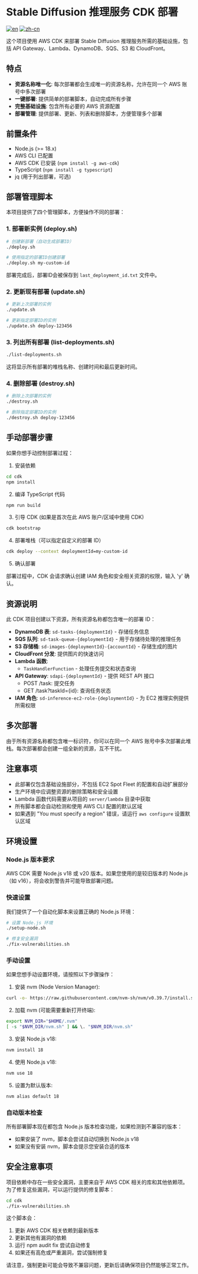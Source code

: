 # Stable Diffusion 推理服务 CDK 部署

[![en](https://img.shields.io/badge/lang-English-blue.svg)](README.md)
[![zh-cn](https://img.shields.io/badge/语言-中文-red.svg)](README.zh-CN.md)

这个项目使用 AWS CDK 来部署 Stable Diffusion 推理服务所需的基础设施，包括 API Gateway、Lambda、DynamoDB、SQS、S3 和 CloudFront。

## 特点

- **资源名称唯一化**: 每次部署都会生成唯一的资源名称，允许在同一个 AWS 账号中多次部署
- **一键部署**: 提供简单的部署脚本，自动完成所有步骤
- **完整基础设施**: 包含所有必要的 AWS 资源配置
- **部署管理**: 提供部署、更新、列表和删除脚本，方便管理多个部署

## 前置条件

- Node.js (>= 18.x)
- AWS CLI 已配置
- AWS CDK 已安装 (`npm install -g aws-cdk`)
- TypeScript (`npm install -g typescript`)
- jq (用于列出部署，可选)

## 部署管理脚本

本项目提供了四个管理脚本，方便操作不同的部署：

### 1. 部署新实例 (deploy.sh)

```bash
# 创建新部署（自动生成部署ID）
./deploy.sh

# 使用指定的部署ID创建部署
./deploy.sh my-custom-id
```

部署完成后，部署ID会被保存到 `last_deployment_id.txt` 文件中。

### 2. 更新现有部署 (update.sh)

```bash
# 更新上次部署的实例
./update.sh

# 更新指定部署ID的实例
./update.sh deploy-123456
```

### 3. 列出所有部署 (list-deployments.sh)

```bash
./list-deployments.sh
```

这将显示所有部署的堆栈名称、创建时间和最后更新时间。

### 4. 删除部署 (destroy.sh)

```bash
# 删除上次部署的实例
./destroy.sh

# 删除指定部署ID的实例
./destroy.sh deploy-123456
```

## 手动部署步骤

如果你想手动控制部署过程：

1. 安装依赖

```bash
cd cdk
npm install
```

2. 编译 TypeScript 代码

```bash
npm run build
```

3. 引导 CDK (如果是首次在此 AWS 账户/区域中使用 CDK)

```bash
cdk bootstrap
```

4. 部署堆栈（可以指定自定义的部署 ID）

```bash
cdk deploy --context deploymentId=my-custom-id
```

5. 确认部署

部署过程中，CDK 会请求确认创建 IAM 角色和安全相关资源的权限，输入 'y' 确认。

## 资源说明

此 CDK 项目创建以下资源，所有资源名称都包含唯一的部署 ID：

- **DynamoDB 表**: `sd-tasks-{deploymentId}` - 存储任务信息
- **SQS 队列**: `sd-task-queue-{deploymentId}` - 用于存储待处理的推理任务
- **S3 存储桶**: `sd-images-{deploymentId}-{accountId}` - 存储生成的图片
- **CloudFront 分发**: 提供图片的快速访问
- **Lambda 函数**:
  - `TaskHandlerFunction` - 处理任务提交和状态查询
- **API Gateway**: `sdapi-{deploymentId}` - 提供 REST API 接口
  - POST /task: 提交任务
  - GET /task?taskId={id}: 查询任务状态
- **IAM 角色**: `sd-inference-ec2-role-{deploymentId}` - 为 EC2 推理实例提供所需权限

## 多次部署

由于所有资源名称都包含唯一标识符，你可以在同一个 AWS 账号中多次部署此堆栈。每次部署都会创建一组全新的资源，互不干扰。

## 注意事项

- 此部署仅包含基础设施部分，不包括 EC2 Spot Fleet 的配置和自动扩展部分
- 生产环境中应调整资源的删除策略和安全设置
- Lambda 函数代码需要从项目的 `server/lambda` 目录中获取
- 所有脚本都会自动检测和使用 AWS CLI 配置的默认区域
- 如果遇到 "You must specify a region" 错误，请运行 `aws configure` 设置默认区域

## 环境设置

### Node.js 版本要求

AWS CDK 需要 Node.js v18 或 v20 版本。如果您使用的是较旧版本的 Node.js（如 v16），将会收到警告并可能导致部署问题。

### 快速设置

我们提供了一个自动化脚本来设置正确的 Node.js 环境：

```bash
# 设置 Node.js 环境
./setup-node.sh

# 修复安全漏洞
./fix-vulnerabilities.sh
```

### 手动设置

如果您想手动设置环境，请按照以下步骤操作：

1. 安装 nvm (Node Version Manager):
```bash
curl -o- https://raw.githubusercontent.com/nvm-sh/nvm/v0.39.7/install.sh | bash
```

2. 加载 nvm (可能需要重新打开终端):
```bash
export NVM_DIR="$HOME/.nvm"
[ -s "$NVM_DIR/nvm.sh" ] && \. "$NVM_DIR/nvm.sh"
```

3. 安装 Node.js v18:
```bash
nvm install 18
```

4. 使用 Node.js v18:
```bash
nvm use 18
```

5. 设置为默认版本:
```bash
nvm alias default 18
```

### 自动版本检查

所有部署脚本现在都包含 Node.js 版本检查功能，如果检测到不兼容的版本：
- 如果安装了 nvm，脚本会尝试自动切换到 Node.js v18
- 如果没有安装 nvm，脚本会提示您安装合适的版本

## 安全注意事项

项目依赖中存在一些安全漏洞，主要来自于 AWS CDK 相关的库和其他依赖项。为了修复这些漏洞，可以运行提供的修复脚本：

```bash
cd cdk
./fix-vulnerabilities.sh
```

这个脚本会：
1. 更新 AWS CDK 相关依赖到最新版本
2. 更新其他有漏洞的依赖
3. 运行 npm audit fix 尝试自动修复
4. 如果还有高危或严重漏洞，尝试强制修复

请注意，强制更新可能会导致不兼容问题，更新后请确保项目仍然能够正常工作。
